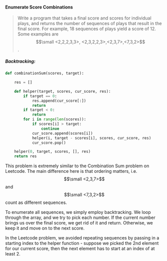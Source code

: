 #### Enumerate Score Combinations

> Write a program that takes a final score and scores for individual plays, and returns the number of sequences of plays that result in the final score. For example, 18 sequences of plays yield a score of 12. Some examples are $$\small <2,2,2,3,3>, <2,3,2,2,3>,<2,3,7>,<7,3,2>$$.

##### Backtracking:

```py
def combinationSum(scores, target):

    res = []

    def helper(target, scores, cur_score, res):
        if target == 0:
            res.append(cur_score[:])
            return
        if target < 0:
            return
        for i in range(len(scores)):
            if scores[i] > target:
                continue
            cur_score.append(scores[i])
            helper(i, target - scores[i], scores, cur_score, res)
            cur_score.pop()

    helper(0, target, scores, [], res)
    return res
```

This problem is extremely similar to the Combination Sum problem on Leetcode. The main difference here is that ordering matters, i.e. $$\small <2,3,7>$$ and $$\small <7,3,2>$$ count as different sequences. 

To enumerate all sequences, we simply employ backtracking. We loop through the array, and we try to pick each number. If the current number brings us over the final score, we get rid of it and return. Otherwise, we keep it and move on to the next score. 

In the Leetcode problem, we avoided repeating sequences by passing in a starting index to the helper function - suppose we picked the 2nd element for our current score, then the next element has to start at an index of at least 2. 

